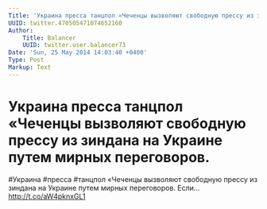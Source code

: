 ```yaml
---
Title: 'Украина пресса танцпол «Чеченцы вызволяют свободную прессу из зиндана на Украине путем мирных переговоров.'
UUID: twitter.470505471074652160
Author:
    Title: Balancer
    UUID: twitter.user.balancer73
Date: 'Sun, 25 May 2014 14:03:40 +0400'
Type: Post
Markup: Text
---
```


# Украина пресса танцпол «Чеченцы вызволяют свободную прессу из зиндана на Украине путем мирных переговоров.

#Украина #пресса #танцпол «Чеченцы вызволяют свободную
прессу из зиндана на Украине путем мирных переговоров. Если…
http://t.co/aW4pknxGL1